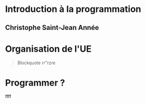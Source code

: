 # Introduction à la programmation

Christophe Saint-Jean
Année
----------


# Organisation de l'UE

> Blockquote
> rr"rzre

# Programmer ?

ffff
<!--stackedit_data:
eyJoaXN0b3J5IjpbMTgwNTMxNDA2M119
-->